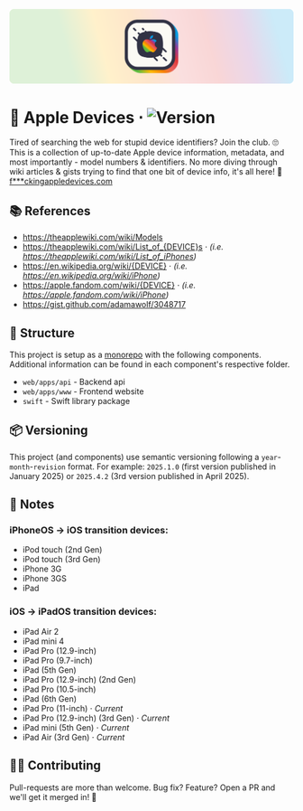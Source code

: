 ![Apple Devices](assets/hero.png)

# 📱 Apple Devices ⋅ ![Version](https://img.shields.io/badge/Version-2025.7.5-fbfaf4.svg?labelColor=313244)

Tired of searching the web for stupid device identifiers? Join the club. 🙄 This is a collection of up-to-date Apple device information, metadata, and most importantly - model numbers & identifiers. No more diving through wiki articles & gists trying to find that one bit of device info, it's all here! 🎉 [f***ckingappledevices.com](https://fuckingappledevices.com)

## 📚 References

- https://theapplewiki.com/wiki/Models
- https://theapplewiki.com/wiki/List_of_{DEVICE}s ⋅ _(i.e. https://theapplewiki.com/wiki/List_of_iPhones)_
- https://en.wikipedia.org/wiki/{DEVICE} ⋅ _(i.e. https://en.wikipedia.org/wiki/iPhone)_
- https://apple.fandom.com/wiki/{DEVICE} ⋅ _(i.e. https://apple.fandom.com/wiki/iPhone)_
- https://gist.github.com/adamawolf/3048717

## 📂 Structure

This project is setup as a [monorepo](https://en.wikipedia.org/wiki/Monorepo) with the following components. Additional information can be found in each component's respective folder.

- `web/apps/api` - Backend api
- `web/apps/www` - Frontend website
- `swift` - Swift library package

## 📦 Versioning

This project (and components) use semantic versioning following a `year`-`month`-`revision` format. For example: `2025.1.0` (first version published in January 2025) or `2025.4.2` (3rd version published in April 2025).

## 📝 Notes

### iPhoneOS → iOS transition devices:

- iPod touch (2nd Gen)
- iPod touch (3rd Gen)
- iPhone 3G
- iPhone 3GS
- iPad

### iOS → iPadOS transition devices:

- iPad Air 2
- iPad mini 4
- iPad Pro (12.9-inch)
- iPad Pro (9.7-inch)
- iPad (5th Gen)
- iPad Pro (12.9-inch) (2nd Gen)
- iPad Pro (10.5-inch)
- iPad (6th Gen)
- iPad Pro (11-inch) ⋅ _Current_
- iPad Pro (12.9-inch) (3rd Gen) ⋅ _Current_
- iPad mini (5th Gen) ⋅ _Current_
- iPad Air (3rd Gen) ⋅ _Current_

## 💪🏻 Contributing

Pull-requests are more than welcome. Bug fix? Feature? Open a PR and we'll get it merged in! 🎉
